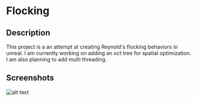 # Flocking

## Description
This project is a an attempt at creating Reynold's flocking behaviors in unreal. I am currently working on adding an oct tree for spatial optimization. I am also planning to  add multi threading.

## Screenshots

![alt text](https://i.imgur.com/cpboXNY.jpg "Flocking")


